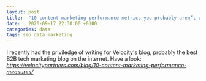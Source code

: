 ```yaml
---
layout: post
title:  "10 content marketing performance metrics you probably aren’t using but definitely should be"
date:   2020-09-17 22:30:00 +0100
categories: data
tags: seo data marketing
---
```

I recently had the priviledge of writing for Velocity's blog, probably the best B2B tech marketing blog on the internet. Have a look: *<https://velocitypartners.com/blog/10-content-marketing-performance-measures/>*
